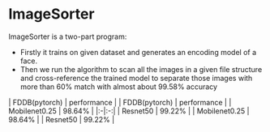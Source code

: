 # ImageSorter
ImageSorter is a two-part program:
- Firstly it trains on given dataset and generates an encoding model of a face.
- Then we run the algorithm to scan all the images in a given file structure and cross-reference the trained model to separate those images with more than 60% match with almost about 99.58% accuracy

| FDDB(pytorch) | performance |
| FDDB(pytorch) | performance |
| Mobilenet0.25 | 98.64% |
|:-|:-:|
| Resnet50 | 99.22% |
| Mobilenet0.25 | 98.64% |
| Resnet50 | 99.22% |
